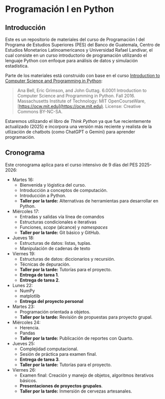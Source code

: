 # Programación I en Python  

## Introducción 

Este es un repositorio de materiales del curso de Programación I del Programa de Estudios Superiores (PES) del Banco de Guatemala, Centro de Estudios Monetarios Latinoamericanos y Universidad Rafael Landívar, el cual consiste en un curso introductorio de programación utilizando el lenguaje Python con enfoque para análisis de datos y simulación estadística.

Parte de los materiales está construido con base en el curso [Introduction to Computer Science and Programming in Python](https://ocw.mit.edu/courses/electrical-engineering-and-computer-science/6-0001-introduction-to-computer-science-and-programming-in-python-fall-2016/): 

>   Ana Bell, Eric Grimson, and John Guttag. 6.0001 Introduction to Computer Science and Programming in Python. Fall 2016. Massachusetts Institute of Technology: MIT OpenCourseWare, [https://ocw.mit.edu](https://ocw.mit.edu). License: Creative Commons BY-NC-SA.

Estaremos utilizando el libro de *Think Python* ya que fue recientemente actualizado (2025) e incorpora una versión más reciente y realista de la utlización de chatbots (como ChatGPT o Gemini) para aprender programación. 

## Cronograma

Este cronograma aplica para el curso intensivo de 9 días del PES 2025-2026: 

- Martes 16: 
  - Bienvenida y lógistica del curso.
  - Introducción a conceptos de computación. 
  - Introducción a Python. 
  - **Taller por la tarde:** Alternativas de herramientas para desarrollar en Python. 
- Miércoles 17: 
  - Entradas y salidas vía línea de comandos
  - Estructuras condicionales e iterativas
  - Funciones, *scope* (alcance) y *namespaces*
  - **Taller por la tarde:** Git básico y GitHub. 
- Jueves 18: 
  - Estructuras de datos: listas, tuplas.
  - Manipulación de cadenas de texto
  <!-- - Algoritmos de *guess and check* (no se logró impartir) -->
- Viernes 19: 
  - Estructuras de datos: diccionarios y recursión.
  - Técnicas de depuración.
  - **Taller por la tarde:** Tutorías para el proyecto. 
  - **Entrega de tarea 1**. 
  - **Entrega de tarea 2**. 
- Lunes 22: 
  - NumPy
  - matplotlib
  - **Entrega del proyecto personal**  
- Martes 23: 
  - Programación orientada a objetos. 
  - **Taller por la tarde:** Revisión de propuestas para proyecto grupal. 
- Miércoles 24: 
  - Herencia.
  - Pandas
  - **Taller por la tarde:** Publicación de reportes con Quarto. 
- Jueves 25:
  - Complejidad computacional. 
  - Sesión de práctica para examen final.
  - **Entrega de tarea 3**. 
  - **Taller por la tarde:** Tutorías para el proyecto. 
- Viernes 26: 
  - Examen final: Creación y manejo de objetos, algoritmos iterativos básicos. 
  - **Presentaciones de proyectos grupales**. 
  - **Taller por la tarde:** Inmersión de cervezas artesanales. 
